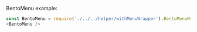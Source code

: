 BentoMenu example:

```js
const BentoMenu = require('./../../helper/withMenuWrapper').BentoMenuWrapper;
<BentoMenu />
```
